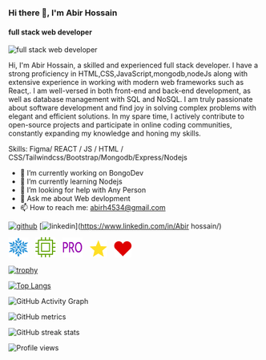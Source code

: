 ### Hi there 👋, I'm Abir Hossain
####  full stack web developer
![ full stack web developer](https://media.licdn.com/dms/image/D5616AQG_G4Sdhpaq5Q/profile-displaybackgroundimage-shrink_350_1400/0/1689094257806?e=1694649600&v=beta&t=MtOdk5OiU0gkplBYNPuiFbDg40wg8_AbEIN7e0j6sFA)

Hi, I'm Abir Hossain, a skilled and experienced full stack developer.
 I have a strong proficiency in HTML,CSS,JavaScript,mongodb,nodeJs along with extensive experience in working with modern web frameworks such as React,. I am well-versed in both front-end and back-end development, as well as database management with SQL and NoSQL.
 I am truly passionate about software development and find joy in solving complex problems with elegant and efficient solutions. In my spare time, I actively contribute to open-source projects and participate in online coding communities, constantly expanding my knowledge and honing my skills.

Skills: Figma/ REACT / JS / HTML / CSS/Tailwindcss/Bootstrap/Mongodb/Express/Nodejs

- 🔭 I’m currently working on BongoDev 
- 🌱 I’m currently learning Nodejs 
- 🤔 I’m looking for help with Any Person 
- 💬 Ask me about Web devlopment 
- 📫 How to reach me: abirh4534@gmail.com 


[<img src='https://cdn.jsdelivr.net/npm/simple-icons@3.0.1/icons/github.svg' alt='github' height='40'>](https://github.com/Abir-Hossain1)  [<img src='https://cdn.jsdelivr.net/npm/simple-icons@3.0.1/icons/linkedin.svg' alt='linkedin' height='40'>](https://www.linkedin.com/in/Abir hossain/)  

<a href='https://archiveprogram.github.com/'><img src='https://raw.githubusercontent.com/acervenky/animated-github-badges/master/assets/acbadge.gif' width='40' height='40'></a> <a href='https://docs.github.com/en/developers'><img src='https://raw.githubusercontent.com/acervenky/animated-github-badges/master/assets/devbadge.gif' width='40' height='40'></a> <a href='https://github.com/pricing'><img src='https://raw.githubusercontent.com/acervenky/animated-github-badges/master/assets/pro.gif' width='40' height='40'></a> <a href='https://stars.github.com/'><img src='https://raw.githubusercontent.com/acervenky/animated-github-badges/master/assets/starbadge.gif' width='35' height='35'></a> <a href='https://docs.github.com/en/github/supporting-the-open-source-community-with-github-sponsors'><img src='https://raw.githubusercontent.com/acervenky/animated-github-badges/master/assets/sponsorbadge.gif' width='35' height='35'></a> 

[![trophy](https://github-profile-trophy.vercel.app/?username=Abir-Hossain1)](https://github.com/ryo-ma/github-profile-trophy)

[![Top Langs](https://github-readme-stats.vercel.app/api/top-langs/?username=Abir-Hossain1)](https://github.com/anuraghazra/github-readme-stats)

![GitHub Activity Graph](https://activity-graph.herokuapp.com/graph?username=Abir-Hossain1)  

![GitHub metrics](https://metrics.lecoq.io/Abir-Hossain1)  

![GitHub streak stats](https://streak-stats.demolab.com/?user=Abir-Hossain1)  

![Profile views](https://gpvc.arturio.dev/Abir-Hossain1)  
